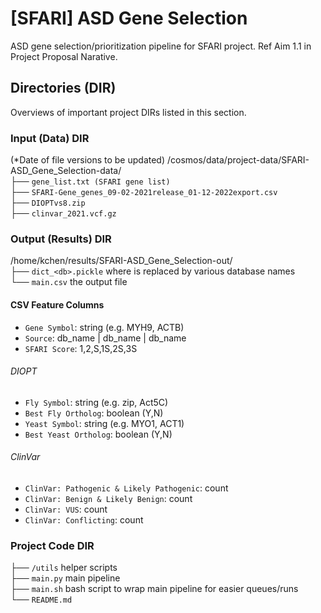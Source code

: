 # [SFARI] ASD Gene Selection
ASD gene selection/prioritization pipeline for SFARI project. Ref Aim 1.1 in Project Proposal Narative.

## Directories (DIR)
Overviews of important project DIRs listed in this section.
 
### Input (Data) DIR
(*Date of file versions to be updated)
/cosmos/data/project-data/SFARI-ASD_Gene_Selection-data/  
├── `gene_list.txt (SFARI gene list)`  
├── `SFARI-Gene_genes_09-02-2021release_01-12-2022export.csv`  
├── `DIOPTvs8.zip`  
├── `clinvar_2021.vcf.gz`  

### Output (Results) DIR
/home/kchen/results/SFARI-ASD_Gene_Selection-out/  
├── `dict_<db>.pickle` where <db> is replaced by various database names  
└── `main.csv` the output file  

#### CSV Feature Columns
- `Gene Symbol`: string (e.g. MYH9, ACTB)
- `Source`: db_name | db_name | db_name
- `SFARI Score`: 1,2,S,1S,2S,3S  
###### DIOPT  
- `Fly Symbol`: string (e.g. zip, Act5C)
- `Best Fly Ortholog`: boolean (Y,N)
- `Yeast Symbol`: string (e.g. MYO1, ACT1)
- `Best Yeast Ortholog`: boolean (Y,N)
###### ClinVar  
- `ClinVar: Pathogenic & Likely Pathogenic`: count
- `ClinVar: Benign & Likely Benign`: count
- `ClinVar: VUS`: count
- `ClinVar: Conflicting`: count

### Project Code DIR
├── `/utils` helper scripts  
├── `main.py` main pipeline  
├── `main.sh`  bash script to wrap main pipeline for easier queues/runs  
└── `README.md`
